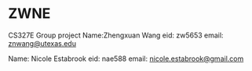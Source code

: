 # ZWNE
CS327E Group project
Name:Zhengxuan Wang
eid: zw5653
email: znwang@utexas.edu

Name: Nicole Estabrook
eid: nae588
email: 	nicole.estabrook@gmail.com
